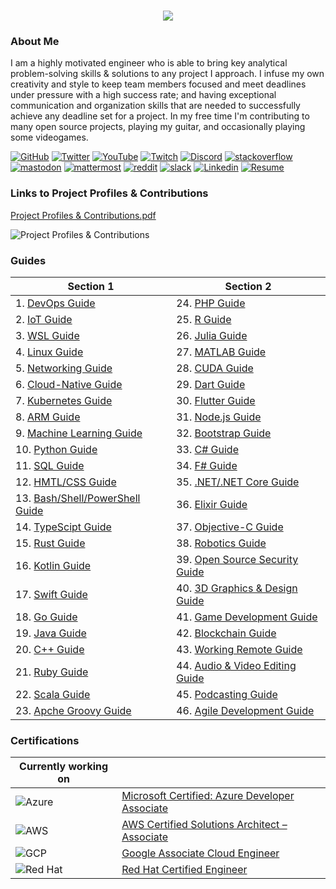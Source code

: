 <h1 align="center">
 <img src="https://user-images.githubusercontent.com/45159366/81243342-6c350f00-8fc4-11ea-9037-9cbe0f7bf3ff.png">
</h1>

### About Me
I am a highly motivated engineer who is able to bring key analytical problem-solving skills & solutions to any project I approach. I infuse my own creativity and style to keep team members focused and meet deadlines under pressure with a high success rate; and having exceptional communication and organization skills that are needed to successfully achieve any deadline set for a project. In my free time I'm contributing to many open source projects, playing my guitar, and occasionally playing some videogames.

[![GitHub](https://user-images.githubusercontent.com/45159366/94374332-67cad900-00c0-11eb-953d-8727aae8031d.png)](https://github.com/mikeroyal)
[![Twitter](https://user-images.githubusercontent.com/45159366/85327986-bdba3000-b484-11ea-87f0-20be14e54852.png)](https://twitter.com/Miker256)
[![YouTube](https://user-images.githubusercontent.com/45159366/95527913-81570500-098b-11eb-9d12-7601543de4aa.png)]()
[![Twitch](https://user-images.githubusercontent.com/45159366/95504868-3ecd0280-0962-11eb-8ec2-a6c84182fb3e.png)](https://www.twitch.tv/r0yal_games)
[![Discord](https://user-images.githubusercontent.com/45159366/95692912-13564c00-0bde-11eb-843c-a55c4105a4d3.png)]()
[![stackoverflow](https://user-images.githubusercontent.com/45159366/99306249-c7fd1200-2809-11eb-9a9b-c874387bfcf6.png)]()
[![mastodon](https://user-images.githubusercontent.com/45159366/99155275-496a6e00-266b-11eb-96bd-72eeb9577f24.png)]()
[![mattermost](https://user-images.githubusercontent.com/45159366/99155272-45d6e700-266b-11eb-8127-8714c8055728.png)]()
[![reddit](https://user-images.githubusercontent.com/45159366/99155278-4bccc800-266b-11eb-9316-ca6924a51b2f.png)]()
[![slack](https://user-images.githubusercontent.com/45159366/99155280-4cfdf500-266b-11eb-9f67-6479fe5c8e96.png)]()
[![Linkedin](https://user-images.githubusercontent.com/45159366/85327989-beeb5d00-b484-11ea-9996-d6042a365e34.png)](https://www.linkedin.com/in/michael-royal-b923b4134/)
[![Resume](https://user-images.githubusercontent.com/45159366/85609897-5e3a5c80-b60b-11ea-94d4-751c7385e80a.png)](https://github.com/mikeroyal/mikeroyal.github.io/files/5549564/Michael_Royal_Resume.pdf)

### Links to Project Profiles & Contributions

[Project Profiles & Contributions.pdf](https://github.com/mikeroyal/mikeroyal.github.io/files/4875593/Links.to.Project.Contributions.pdf)

![Project Profiles & Contributions](https://user-images.githubusercontent.com/45159366/86542054-ed2a5d00-bec6-11ea-875e-9909383fe64c.png)

### Guides

| Section 1 | Section 2 |
| --------------- | --------------- | 
| 1. [DevOps Guide](https://github.com/mikeroyal/DevOps-Guide)| 24. [PHP Guide](https://github.com/mikeroyal/PHP-Guide)|
| 2. [IoT Guide](https://github.com/mikeroyal/IoT-Guide)| 25. [R Guide](https://github.com/mikeroyal/R-Guide)|
| 3. [WSL Guide](https://github.com/mikeroyal/WSL-Guide)| 26. [Julia Guide](https://github.com/mikeroyal/Julia_lang-Guide)|
| 4. [Linux Guide](https://github.com/mikeroyal/Linux-Guide)| 27. [MATLAB Guide](https://github.com/mikeroyal/MATLAB-Guide)|
| 5. [Networking Guide](https://github.com/mikeroyal/Networking-Guide)| 28. [CUDA Guide](https://github.com/mikeroyal/CUDA-Guide)|
| 6. [Cloud-Native Guide](https://github.com/mikeroyal/Cloud-Native-Guide)| 29. [Dart Guide](https://github.com/mikeroyal/Dart-Guide)|
| 7. [Kubernetes Guide](https://github.com/mikeroyal/Kubernetes-Guide) | 30. [Flutter Guide](https://github.com/mikeroyal/Flutter-Guide)| 
| 8. [ARM Guide](https://github.com/mikeroyal/ARM-Guide) | 31. [Node.js Guide](https://github.com/mikeroyal/Node.js-Guide)|
| 9. [Machine Learning Guide](https://github.com/mikeroyal/Machine-Learning-Guide)| 32. [Bootstrap Guide](https://github.com/mikeroyal/Bootstrap-Guide)|
| 10. [Python Guide](https://github.com/mikeroyal/Python-Guide)| 33.  [C# Guide](https://github.com/mikeroyal/C-Sharp-Guide)|
| 11. [SQL Guide](https://github.com/mikeroyal/SQL-Guide)| 34. [F# Guide](https://github.com/mikeroyal/F-Sharp-Guide)|
| 12. [HMTL/CSS Guide](https://github.com/mikeroyal/HMTL-CSS-Guide)| 35. [.NET/.NET Core Guide](https://github.com/mikeroyal/.NET-Guide)|
| 13. [Bash/Shell/PowerShell Guide](https://github.com/mikeroyal/Bash-Shell-Powershell-Guide)| 36. [Elixir Guide](https://github.com/mikeroyal/Elixir-Guide)| 
| 14. [TypeScipt Guide](https://github.com/mikeroyal/TypeScript-Guide)| 37. [Objective-C Guide](https://github.com/mikeroyal/Objective-C-Guide)
| 15. [Rust Guide](https://github.com/mikeroyal/Rust_lang-Guide)| 38. [Robotics Guide](https://github.com/mikeroyal/Robotics-guide)|
| 16. [Kotlin Guide](https://github.com/mikeroyal/Kotlin-Guide)| 39. [Open Source Security Guide](https://github.com/mikeroyal/Open-Source-Security-Guide)|
| 17. [Swift Guide](https://github.com/mikeroyal/Swift-Guide)| 40. [3D Graphics & Design Guide](https://github.com/mikeroyal/3D-Graphics-and-Design-Guide)|
| 18. [Go Guide](https://github.com/mikeroyal/Go-Guide)| 41. [Game Development Guide](https://github.com/mikeroyal/Game-Development-Guide)|
| 19. [Java Guide](https://github.com/mikeroyal/Java-Guide)| 42. [Blockchain Guide](https://github.com/mikeroyal/Blockchain-Guide)| 
| 20. [C++ Guide](https://github.com/mikeroyal/CPP-Guide)| 43. [Working Remote Guide](https://github.com/mikeroyal/Working-Remote-Guide)|
| 21. [Ruby Guide](https://github.com/mikeroyal/Ruby-Guide)| 44. [Audio & Video Editing Guide](https://github.com/mikeroyal/Audio-and-Video-Editing-Guide)|                                                     
| 22. [Scala Guide](https://github.com/mikeroyal/Scala-Guide)  |45. [Podcasting Guide](https://github.com/mikeroyal/Podcasting-Guide)| 
| 23. [Apche Groovy Guide](https://github.com/mikeroyal/Groovy-Guide)   | 46. [Agile Development Guide](https://github.com/mikeroyal/Agile-Guide)| 

### Certifications


| Currently working on|  |
| ------------- | --------------- | 
|![Azure](https://user-images.githubusercontent.com/45159366/95778268-9af29800-0c7c-11eb-9c47-8398b99b15c0.png)| [Microsoft Certified: Azure Developer Associate](https://docs.microsoft.com/learn/certifications/azure-developer)|
|![AWS](https://user-images.githubusercontent.com/45159366/95778274-9d54f200-0c7c-11eb-800c-a512ff446bf9.png) |[AWS Certified Solutions Architect – Associate](https://aws.amazon.com/certification/certified-solutions-architect-associate/)|
|![GCP](https://user-images.githubusercontent.com/45159366/95778276-9e861f00-0c7c-11eb-987a-e7e7e4425614.png)| [Google Associate Cloud Engineer](https://cloud.google.com/certification/cloud-engineer)|
|![Red Hat](https://user-images.githubusercontent.com/45159366/98739651-96de9680-235e-11eb-847d-21704f6192a6.png)| [Red Hat Certified Engineer](https://www.redhat.com/en/services/certification/rhce)|
